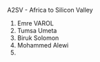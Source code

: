 A2SV - Africa to Silicon Valley
 
1. Emre VAROL
2. Tumsa Umeta 
3. Biruk Solomon
4. Mohammed Alewi
5. 
